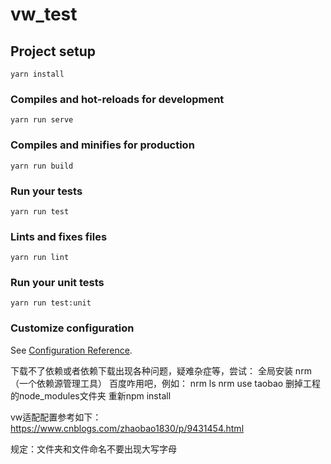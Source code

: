 # vw_test

## Project setup
```
yarn install
```

### Compiles and hot-reloads for development
```
yarn run serve
```

### Compiles and minifies for production
```
yarn run build
```

### Run your tests
```
yarn run test
```

### Lints and fixes files
```
yarn run lint
```

### Run your unit tests
```
yarn run test:unit
```

### Customize configuration
See [Configuration Reference](https://cli.vuejs.org/config/).

下载不了依赖或者依赖下载出现各种问题，疑难杂症等，尝试：
全局安装 nrm （一个依赖源管理工具）
百度咋用吧，例如：
nrm ls
nrm use taobao
删掉工程的node_modules文件夹
重新npm install

vw适配配置参考如下：
https://www.cnblogs.com/zhaobao1830/p/9431454.html


规定：文件夹和文件命名不要出现大写字母

